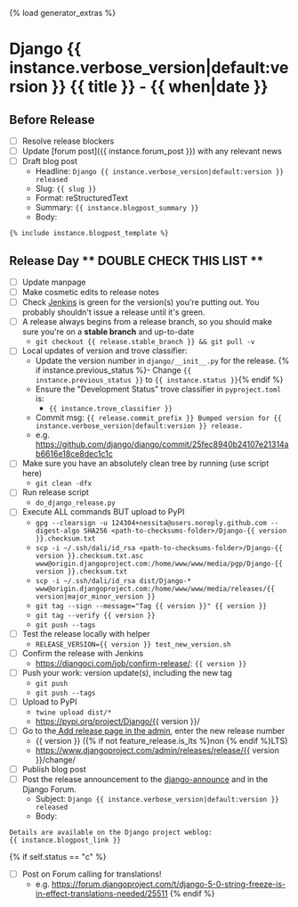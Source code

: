 {% load generator_extras %}
# Django {{ instance.verbose_version|default:version }} {{ title }} - {{ when|date }}

## Before Release

- [ ] Resolve release blockers
- [ ] Update [forum post]({{ instance.forum_post }}) with any relevant news
- [ ] Draft blog post
  - Headline: `Django {{ instance.verbose_version|default:version }} released`
  - Slug: `{{ slug }}`
  - Format: reStructuredText
  - Summary: `{{ instance.blogpost_summary }}`
  - Body:
```
{% include instance.blogpost_template %}
```

## Release Day ** DOUBLE CHECK THIS LIST **

- [ ] Update manpage
- [ ] Make cosmetic edits to release notes
- [ ] Check [Jenkins](https://djangoci.com) is green for the version(s) you're putting out. You probably shouldn't issue a release until it's green.
- [ ] A release always begins from a release branch, so you should make sure you're on a **stable branch** and up-to-date
  - `git checkout {{ release.stable_branch }} && git pull -v`
- [ ] Local updates of version and trove classifier:
  - Update the version number in `django/__init__.py` for the release.
    {% if instance.previous_status %}- Change `{{ instance.previous_status }}` to `{{ instance.status }}`{% endif %}
  - Ensure the "Development Status" trove classifier in `pyproject.toml` is:
    - `{{ instance.trove_classifier }}`
  - Commit msg: `{{ release.commit_prefix }} Bumped version for {{ instance.verbose_version|default:version }} release.`
  - e.g. https://github.com/django/django/commit/25fec8940b24107e21314ab6616e18ce8dec1c1c
- [ ] Make sure you have an absolutely clean tree by running (use script here)
  - `git clean -dfx`
- [ ] Run release script
  - `do_django_release.py`
- [ ] Execute ALL commands BUT upload to PyPI
  - `gpg --clearsign -u 124304+nessita@users.noreply.github.com --digest-algo SHA256 <path-to-checksums-folder>/Django-{{ version }}.checksum.txt`
  - `scp -i ~/.ssh/dali/id_rsa <path-to-checksums-folder>/Django-{{ version }}.checksum.txt.asc www@origin.djangoproject.com:/home/www/www/media/pgp/Django-{{ version }}.checksum.txt`
  - `scp -i ~/.ssh/dali/id_rsa dist/Django-* www@origin.djangoproject.com:/home/www/www/media/releases/{{ version|major_minor_version }}`
  - `git tag --sign --message="Tag {{ version }}" {{ version }}`
  - `git tag --verify {{ version }}`
  - `git push --tags`
- [ ] Test the release locally with helper
  - `RELEASE_VERSION={{ version }} test_new_version.sh`
- [ ] Confirm the release with Jenkins
  - https://djangoci.com/job/confirm-release/: `{{ version }}`
- [ ] Push your work: version update(s), including the new tag
  - `git push`
  - `git push --tags`
- [ ] Upload to PyPI
  - `twine upload dist/*`
  - https://pypi.org/project/Django/{{ version }}/
- [ ] Go to the[ Add release page in the admin](https://www.djangoproject.com/admin/releases/release/add/), enter the new release number
  - {{ version }} ({% if not feature_release.is_lts %}non {% endif %}LTS)
  - https://www.djangoproject.com/admin/releases/release/{{ version }}/change/
- [ ] Publish blog post
- [ ] Post the release announcement to the [django-announce](https://docs.djangoproject.com/en/dev/internals/mailing-lists/#django-announce-mailing-list) and in the Django Forum.
  - Subject: `Django {{ instance.verbose_version|default:version }} released`
  - Body:
```
Details are available on the Django project weblog:
{{ instance.blogpost_link }}
```
{% if self.status == "c" %}
- [ ] Post on Forum calling for translations!
  - e.g. https://forum.djangoproject.com/t/django-5-0-string-freeze-is-in-effect-translations-needed/25511
{% endif %}

